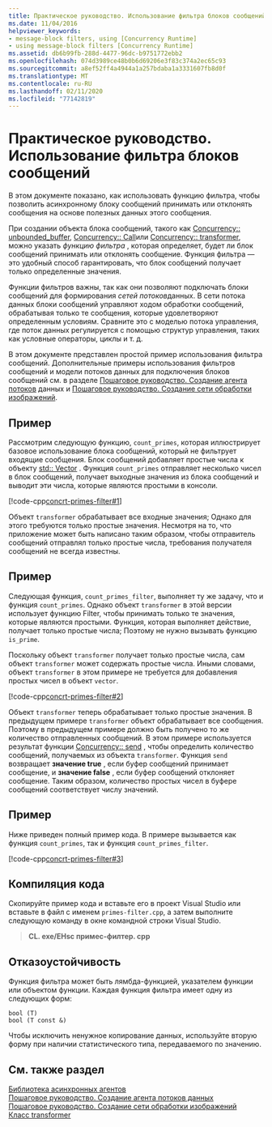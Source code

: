 ```yaml
---
title: Практическое руководство. Использование фильтра блоков сообщений
ms.date: 11/04/2016
helpviewer_keywords:
- message-block filters, using [Concurrency Runtime]
- using message-block filters [Concurrency Runtime]
ms.assetid: db6b99fb-288d-4477-96dc-b9751772ebb2
ms.openlocfilehash: 074d3989ce48b0b6d69206e3f83c374a2ec65c93
ms.sourcegitcommit: a8ef52ff4a4944a1a257bdaba1a3331607fb8d0f
ms.translationtype: MT
ms.contentlocale: ru-RU
ms.lasthandoff: 02/11/2020
ms.locfileid: "77142819"
---
```

# <a name="how-to-use-a-message-block-filter"></a>Практическое руководство. Использование фильтра блоков сообщений

В этом документе показано, как использовать функцию фильтра, чтобы позволить асинхронному блоку сообщений принимать или отклонять сообщения на основе полезных данных этого сообщения.

При создании объекта блока сообщений, такого как [Concurrency:: unbounded_buffer](reference/unbounded-buffer-class.md), [Concurrency:: Call](../../parallel/concrt/reference/call-class.md)или [Concurrency:: transformer](../../parallel/concrt/reference/transformer-class.md), можно указать *функцию фильтра* , которая определяет, будет ли блок сообщений принимать или отклонять сообщение. Функция фильтра — это удобный способ гарантировать, что блок сообщений получает только определенные значения.

Функции фильтров важны, так как они позволяют подключать блоки сообщений для формирования *сетей потоков*данных. В сети потока данных блоки сообщений управляют ходом обработки сообщений, обрабатывая только те сообщения, которые удовлетворяют определенным условиям. Сравните это с моделью потока управления, где поток данных регулируется с помощью структур управления, таких как условные операторы, циклы и т. д.

В этом документе представлен простой пример использования фильтра сообщений. Дополнительные примеры использования фильтров сообщений и модели потоков данных для подключения блоков сообщений см. в разделе [Пошаговое руководство. Создание агента потоков](../../parallel/concrt/walkthrough-creating-a-dataflow-agent.md) данных и [Пошаговое руководство. Создание сети обработки изображений](../../parallel/concrt/walkthrough-creating-an-image-processing-network.md).

## <a name="example"></a>Пример

Рассмотрим следующую функцию, `count_primes`, которая иллюстрирует базовое использование блока сообщений, который не фильтрует входящие сообщения. Блок сообщений добавляет простые числа к объекту [std:: Vector](../../standard-library/vector-class.md) . Функция `count_primes` отправляет несколько чисел в блок сообщений, получает выходные значения из блока сообщений и выводит эти числа, которые являются простыми в консоли.

[!code-cpp[concrt-primes-filter#1](../../parallel/concrt/codesnippet/cpp/how-to-use-a-message-block-filter_1.cpp)]

Объект `transformer` обрабатывает все входные значения; Однако для этого требуются только простые значения. Несмотря на то, что приложение может быть написано таким образом, чтобы отправитель сообщений отправлял только простые числа, требования получателя сообщений не всегда известны.

## <a name="example"></a>Пример

Следующая функция, `count_primes_filter`, выполняет ту же задачу, что и функция `count_primes`. Однако объект `transformer` в этой версии использует функцию Filter, чтобы принимать только те значения, которые являются простыми. Функция, которая выполняет действие, получает только простые числа; Поэтому не нужно вызывать функцию `is_prime`.

Поскольку объект `transformer` получает только простые числа, сам объект `transformer` может содержать простые числа. Иными словами, объект `transformer` в этом примере не требуется для добавления простых чисел в объект `vector`.

[!code-cpp[concrt-primes-filter#2](../../parallel/concrt/codesnippet/cpp/how-to-use-a-message-block-filter_2.cpp)]

Объект `transformer` теперь обрабатывает только простые значения. В предыдущем примере `transformer` объект обрабатывает все сообщения. Поэтому в предыдущем примере должно быть получено то же количество отправленных сообщений. В этом примере используется результат функции [Concurrency:: send](reference/concurrency-namespace-functions.md#send) , чтобы определить количество сообщений, получаемых из объекта `transformer`. Функция `send` возвращает **значение true** , если буфер сообщений принимает сообщение, и **значение false** , если буфер сообщений отклоняет сообщение. Таким образом, количество простых чисел в буфере сообщений соответствует числу значений.

## <a name="example"></a>Пример

Ниже приведен полный пример кода. В примере вызывается как функция `count_primes`, так и функция `count_primes_filter`.

[!code-cpp[concrt-primes-filter#3](../../parallel/concrt/codesnippet/cpp/how-to-use-a-message-block-filter_3.cpp)]

## <a name="compiling-the-code"></a>Компиляция кода

Скопируйте пример кода и вставьте его в проект Visual Studio или вставьте в файл с именем `primes-filter.cpp`, а затем выполните следующую команду в окне командной строки Visual Studio.

> **CL. exe/EHsc примес-филтер. cpp**

## <a name="robust-programming"></a>Отказоустойчивость

Функция фильтра может быть лямбда-функцией, указателем функции или объектом функции. Каждая функция фильтра имеет одну из следующих форм:

```Output
bool (T)
bool (T const &)
```

Чтобы исключить ненужное копирование данных, используйте вторую форму при наличии статистического типа, передаваемого по значению.

## <a name="see-also"></a>См. также раздел

[Библиотека асинхронных агентов](../../parallel/concrt/asynchronous-agents-library.md)<br/>
[Пошаговое руководство. Создание агента потоков данных](../../parallel/concrt/walkthrough-creating-a-dataflow-agent.md)<br/>
[Пошаговое руководство. Создание сети обработки изображений](../../parallel/concrt/walkthrough-creating-an-image-processing-network.md)<br/>
[Класс transformer](../../parallel/concrt/reference/transformer-class.md)
